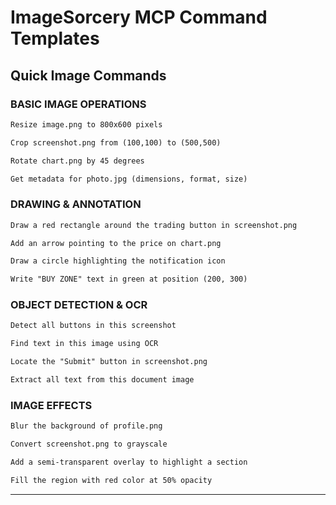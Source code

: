 # ImageSorcery MCP Command Templates

## Quick Image Commands
### **BASIC IMAGE OPERATIONS**
```markdown
Resize image.png to 800x600 pixels

Crop screenshot.png from (100,100) to (500,500)

Rotate chart.png by 45 degrees

Get metadata for photo.jpg (dimensions, format, size)
```

### **DRAWING & ANNOTATION**
```markdown
Draw a red rectangle around the trading button in screenshot.png

Add an arrow pointing to the price on chart.png

Draw a circle highlighting the notification icon

Write "BUY ZONE" text in green at position (200, 300)
```

### **OBJECT DETECTION & OCR**
```markdown
Detect all buttons in this screenshot

Find text in this image using OCR

Locate the "Submit" button in screenshot.png

Extract all text from this document image
```

### **IMAGE EFFECTS**
```markdown
Blur the background of profile.png

Convert screenshot.png to grayscale

Add a semi-transparent overlay to highlight a section

Fill the region with red color at 50% opacity
```

---
